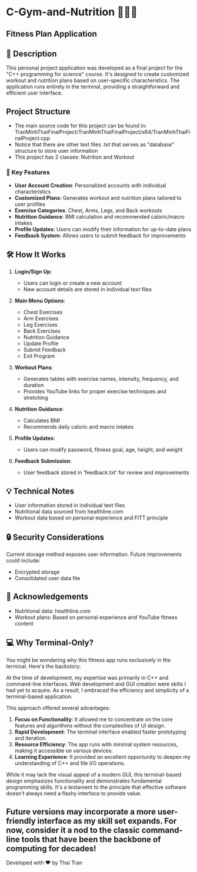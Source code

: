 # C-Gym-and-Nutrition 🏋️‍♂️🥗

## Fitness Plan Application

## 📝 Description

This personal project application was developed as a final project for the "C++ programming for science" course. It's designed to create customized workout and nutrition plans based on user-specific characteristics.
The application runs entirely in the terminal, providing a straightforward and efficient user interface.

## Project Structure

- The main source code for this project can be found in: TranMinhThaiFinalProject/TranMinhThaiFinalProject/x64/TranMinhThaiFinalProject.cpp
- Notice that there are other text files .txt that serves as "database" structure to store user information
- This project has 2 classes: Nutrition and Workout

### 🚀 Key Features

- **User Account Creation**: Personalized accounts with individual characteristics
- **Customized Plans**: Generates workout and nutrition plans tailored to user profiles
- **Exercise Categories**: Chest, Arms, Legs, and Back workouts
- **Nutrition Guidance**: BMI calculation and recommended caloric/macro intakes
- **Profile Updates**: Users can modify their information for up-to-date plans
- **Feedback System**: Allows users to submit feedback for improvements



## 🛠 How It Works

1. **Login/Sign Up**: 
   - Users can login or create a new account
   - New account details are stored in individual text files

2. **Main Menu Options**:
   - Chest Exercises
   - Arm Exercises
   - Leg Exercises
   - Back Exercises
   - Nutrition Guidance
   - Update Profile
   - Submit Feedback
   - Exit Program

3. **Workout Plans**: 
   - Generates tables with exercise names, intensity, frequency, and duration
   - Provides YouTube links for proper exercise techniques and stretching

4. **Nutrition Guidance**:
   - Calculates BMI
   - Recommends daily caloric and macro intakes

5. **Profile Updates**:
   - Users can modify password, fitness goal, age, height, and weight

6. **Feedback Submission**:
   - User feedback stored in 'feedback.txt' for review and improvements

## 💡 Technical Notes

- User information stored in individual text files
- Nutritional data sourced from healthline.com
- Workout data based on personal experience and FITT principle

## 🔒 Security Considerations

Current storage method exposes user information. Future improvements could include:
- Encrypted storage
- Consolidated user data file
  

## 🙏 Acknowledgements

- Nutritional data: healthline.com
- Workout plans: Based on personal experience and YouTube fitness content

## 💻 Why Terminal-Only?

You might be wondering why this fitness app runs exclusively in the terminal. Here's the backstory:

At the time of development, my expertise was primarily in C++ and command-line interfaces. Web development and GUI creation were skills I had yet to acquire. As a result, I embraced the efficiency and simplicity of a terminal-based application.

This approach offered several advantages:
1. **Focus on Functionality**: It allowed me to concentrate on the core features and algorithms without the complexities of UI design.
2. **Rapid Development**: The terminal interface enabled faster prototyping and iteration.
3. **Resource Efficiency**: The app runs with minimal system resources, making it accessible on various devices.
4. **Learning Experience**: It provided an excellent opportunity to deepen my understanding of C++ and file I/O operations.

While it may lack the visual appeal of a modern GUI, this terminal-based design emphasizes functionality and demonstrates fundamental programming skills. It's a testament to the principle that effective software doesn't always need a flashy interface to provide value.

Future versions may incorporate a more user-friendly interface as my skill set expands. For now, consider it a nod to the classic command-line tools that have been the backbone of computing for decades!
---

Developed with ❤️ by Thai Tran
